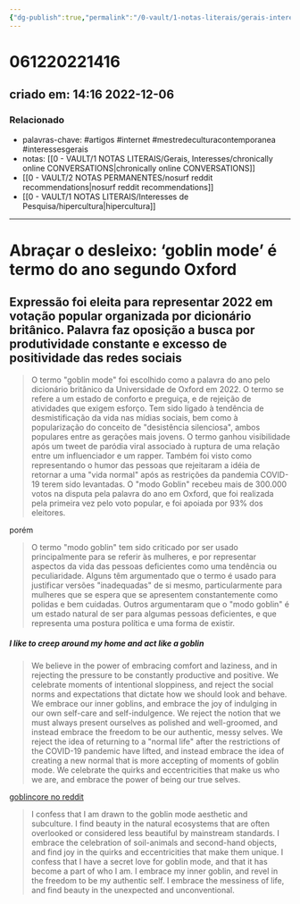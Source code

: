 ```yaml
---
{"dg-publish":true,"permalink":"/0-vault/1-notas-literais/gerais-interesses/goblin-mode/","tags":["artigos","internet","mestredeculturacontemporanea","interessesgerais"],"dgHomeLink":true,"dgShowLocalGraph":true,"dgShowFileTree":true,"dgEnableSearch":true,"noteIcon":""}
---
```


# 061220221416
## criado em: 14:16 2022-12-06

### Relacionado
- palavras-chave: #artigos #internet #mestredeculturacontemporanea #interessesgerais 
- notas: 
  [[0 - VAULT/1 NOTAS LITERAIS/Gerais, Interesses/chronically online CONVERSATIONS\|chronically online CONVERSATIONS]]
- [[0 - VAULT/2 NOTAS PERMANENTES/nosurf reddit recommendations\|nosurf reddit recommendations]]
- [[0 - VAULT/1 NOTAS LITERAIS/Interesses de Pesquisa/hipercultura\|hipercultura]]
---
# Abraçar o desleixo: ‘goblin mode’ é termo do ano segundo Oxford
## Expressão foi eleita para representar 2022 em votação popular organizada por dicionário britânico. Palavra faz oposição a busca por produtividade constante e excesso de positividade das redes sociais

> O termo "goblin mode" foi escolhido como a palavra do ano pelo dicionário britânico da Universidade de Oxford em 2022. O termo se refere a um estado de conforto e preguiça, e de rejeição de atividades que exigem esforço. Tem sido ligado à tendência de desmistificação da vida nas mídias sociais, bem como à popularização do conceito de "desistência silenciosa", ambos populares entre as gerações mais jovens. O termo ganhou visibilidade após um tweet de paródia viral associado à ruptura de uma relação entre um influenciador e um rapper. Também foi visto como representando o humor das pessoas que rejeitaram a idéia de retornar a uma "vida normal" após as restrições da pandemia COVID-19 terem sido levantadas. O "modo Goblin" recebeu mais de 300.000 votos na disputa pela palavra do ano em Oxford, que foi realizada pela primeira vez pelo voto popular, e foi apoiada por 93% dos eleitores.

porém

>O termo "modo goblin" tem sido criticado por ser usado principalmente para se referir às mulheres, e por representar aspectos da vida das pessoas deficientes como uma tendência ou peculiaridade. Alguns têm argumentado que o termo é usado para justificar versões "inadequadas" de si mesmo, particularmente para mulheres que se espera que se apresentem constantemente como polidas e bem cuidadas. Outros argumentaram que o "modo goblin" é um estado natural de ser para algumas pessoas deficientes, e que representa uma postura política e uma forma de existir.

##### I like to creep around my home and act like a goblin

>We believe in the power of embracing comfort and laziness, and in rejecting the pressure to be constantly productive and positive. We celebrate moments of intentional sloppiness, and reject the social norms and expectations that dictate how we should look and behave. We embrace our inner goblins, and embrace the joy of indulging in our own self-care and self-indulgence. We reject the notion that we must always present ourselves as polished and well-groomed, and instead embrace the freedom to be our authentic, messy selves. We reject the idea of returning to a "normal life" after the restrictions of the COVID-19 pandemic have lifted, and instead embrace the idea of creating a new normal that is more accepting of moments of goblin mode. We celebrate the quirks and eccentricities that make us who we are, and embrace the power of being our true selves.

[goblincore no reddit](https://www.reddit.com/r/goblincore/)

>I confess that I am drawn to the goblin mode aesthetic and subculture. I find beauty in the natural ecosystems that are often overlooked or considered less beautiful by mainstream standards. I embrace the celebration of soil-animals and second-hand objects, and find joy in the quirks and eccentricities that make them unique. I confess that I have a secret love for goblin mode, and that it has become a part of who I am. I embrace my inner goblin, and revel in the freedom to be my authentic self. I embrace the messiness of life, and find beauty in the unexpected and unconventional.